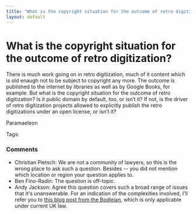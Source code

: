```yaml
---
title: "What is the copyright situation for the outcome of retro digitization?"
layout: default
---
```

What is the copyright situation for the outcome of retro digitization?
=====================
There is much work going on in retro digitization, much of it content
which is old enaugh not to be subject to copyright any more. The outcome
is published to the internet by libraries as well as by Google Books,
for example. But what is the copyright situation for the outcome of
retro digitization? Is it public domain by default, too, or isn’t it? If
not, is the driver of retro digitization projects allowed to explicitly
publish the retro digitizations under an open license, or isn’t it?

Paramaeleon

Tags: <digitize><legal><unclear-location><copyright>

### Comments ###
* Christian Pietsch: We are not a community of lawyers, so this is the wrong place to ask
such a question. Besides -- you did not mention which location or region
your question applies to.
* Ben Fino-Radin: The question is off-topic.
* Andy Jackson: Agree this question covers such a broad range of issues that it's
unanswerable. For an indication of the complexities involved, I'll refer
you to [this blog post from the
Bodleian](http://bdlssblog.bodleian.ox.ac.uk/archives/197), which is
only applicable under current UK law.


